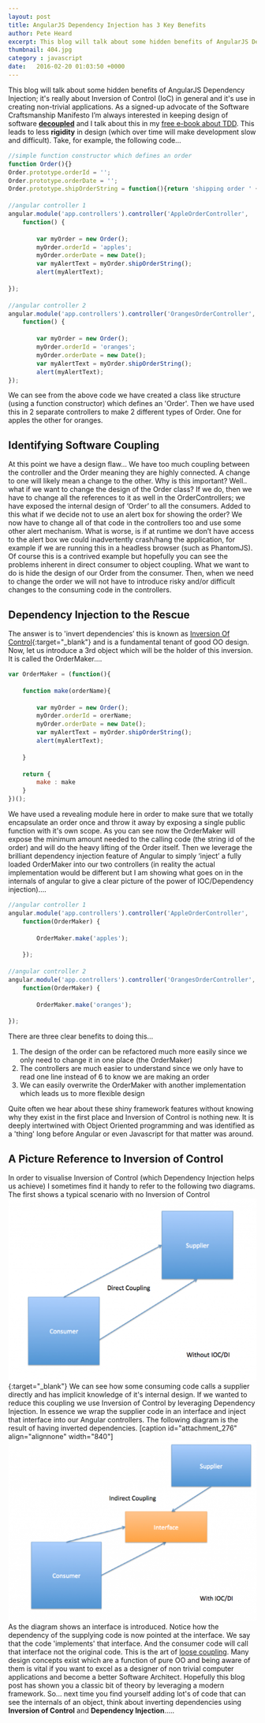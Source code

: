 ```yaml
---
layout: post
title: AngularJS Dependency Injection has 3 Key Benefits
author: Pete Heard
excerpt: This blog will talk about some hidden benefits of AngularJS Dependency Injection; it's really about Inversion of Control (IoC) ....
thumbnail: 404.jpg
category : javascript
date:   2016-02-20 01:03:50 +0000
---
```


This blog will talk about some hidden benefits of AngularJS Dependency Injection; it's really about Inversion of Control (IoC) in general and it's use in creating non-trivial applications. As a signed-up advocate of the Software Craftsmanship Manifesto I’m always interested in keeping design of software **[decoupled](https://en.wikipedia.org/wiki/Coupling_(computer_programming))** and I talk about this in my [free e-book about TDD](http://www.peteheard.com/tdd-simplified/). This leads to less **rigidity** in design (which over time will make development slow and difficult). Take, for example, the following code…

```javascript
//simple function constructor which defines an order
function Order(){}
Order.prototype.orderId = '';
Order.prototype.orderDate = '';
Order.prototype.shipOrderString = function(){return 'shipping order ' + this.orderId + ' on ' + this.orderId };

//angular controller 1
angular.module('app.controllers').controller('AppleOrderController',
    function() {

        var myOrder = new Order();
        myOrder.orderId = 'apples';
        myOrder.orderDate = new Date();
        var myAlertText = myOrder.shipOrderString();
        alert(myAlertText);

});

//angular controller 2
angular.module('app.controllers').controller('OrangesOrderController',
    function() {

        var myOrder = new Order();
        myOrder.orderId = 'oranges';
        myOrder.orderDate = new Date();
        var myAlertText = myOrder.shipOrderString();
        alert(myAlertText);
});
```

We can see from the above code we have created a class like structure (using a function constructor) which defines an 'Order'. Then we have used this in 2 separate controllers to make 2 different types of Order. One for apples the other for oranges.

## Identifying Software Coupling

At this point we have a design flaw... We have too much coupling between the controller and the Order meaning they are highly connected. A change to one will likely mean a change to the other. Why is this important? Well.. what if we want to change the design of the Order class? If we do, then we have to change all the references to it as well in the OrderControllers; we have exposed the internal design of ‘Order’ to all the consumers. Added to this what if we decide not to use an alert box for showing the order? We now have to change all of that code in the controllers too and use some other alert mechanism. What is worse, is if at runtime we don’t have access to the alert box we could inadvertently crash/hang the application, for example if we are running this in a headless browser (such as PhantomJS). Of course this is a contrived example but hopefully you can see the problems inherent in direct consumer to object coupling. What we want to do is hide the design of our Order from the consumer. Then, when we need to change the order we will not have to introduce risky and/or difficult changes to the consuming code in the controllers.

## Dependency Injection to the Rescue

The answer is to 'invert dependencies’ this is known as [Inversion Of Control](https://en.wikipedia.org/wiki/Inversion_of_control){:target="_blank"} and is a fundamental tenant of good OO design. Now, let us introduce a 3rd object which will be the holder of this inversion. It is called the OrderMaker….

```javascript
var OrderMaker = (function(){

    function make(orderName){

        var myOrder = new Order();
        myOrder.orderId = orerName;
        myOrder.orderDate = new Date();
        var myAlertText = myOrder.shipOrderString();
        alert(myAlertText);

    }

    return {
        make : make
    }
})();
```

We have used a revealing module here in order to make sure that we totally encapsulate an order once and throw it away by exposing a single public function with it's own scope. As you can see now the OrderMaker will expose the minimum amount needed to the calling code (the string id of the order) and will do the heavy lifting of the Order itself. Then we leverage the brilliant dependency injection feature of Angular to simply ‘inject’ a fully loaded OrderMaker into our two controllers (in reality the actual implementation would be different but I am showing what goes on in the internals of angular to give a clear picture of the power of IOC/Dependency injection)….

```javascript
//angular controller 1
angular.module('app.controllers').controller('AppleOrderController',
    function(OrderMaker) {

        OrderMaker.make('apples');

    });

//angular controller 2
angular.module('app.controllers').controller('OrangesOrderController',
    function(OrderMaker) {

        OrderMaker.make('oranges');

});
```

There are three clear benefits to doing this...

1.  The design of the order can be refactored much more easily since we only need to change it in one place (the OrderMaker)
2.  The controllers are much easier to understand since we only have to read one line instead of 6 to know we are making an order
3.  We can easily overwrite the OrderMaker with another implementation which leads us to more flexible design

Quite often we hear about these shiny framework features without knowing why they exist in the first place and Inversion of Control is nothing new. It is deeply intertwined with Object Oriented programming and was identified as a 'thing' long before Angular or even Javascript for that matter was around.

## A Picture Reference to Inversion of Control

In order to visualise Inversion of Control (which Dependency Injection helps us achieve) I sometimes find it handy to refer to the following two diagrams. The first shows a typical scenario with no Inversion of Control ![With no Dependency Injection or Inversion of Control](images/1_image.png){:target="_blank"} We can see how some consuming code calls a supplier directly and has implicit knowledge of it's internal design. If we wanted to reduce this coupling we use Inversion of Control by leveraging Dependency Injection. In essence we wrap the supplier code in an interface and inject that interface into our Angular controllers. The following diagram is the result of having inverted dependencies. [caption id="attachment_276" align="alignnone" width="840"]![Using Inversion of Control by leveraging Dependency Injection](images/2_image.png) As the diagram shows an interface is introduced. Notice how the dependency of the supplying code is now pointed at the interface. We say that the code 'implements' that interface. And the consumer code will call that interface not the original code. This is the art of [loose coupling](https://en.wikipedia.org/wiki/Loose_coupling). Many design concepts exist which are a function of pure OO and being aware of them is vital if you want to excel as a designer of non trivial computer applications and become a better Software Architect. Hopefully this blog post has shown you a classic bit of theory by leveraging a modern framework. So... next time you find yourself adding lot's of code that can see the internals of an object, think about inverting dependencies using **Inversion of Control** and **Dependency Injection**.....